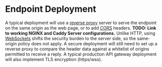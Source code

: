 # Endpoint Deployment

 A typical deployment will use a [reverse proxy](https://en.wikipedia.org/wiki/Reverse_proxy) server to serve the endpoint on the same origin as the web page, or to add [CORS](https://developer.mozilla.org/en-US/docs/Web/HTTP/CORS) headers.  **TODO: Link to working NGINX and Caddy Server configurations.** Unlike HTTP, using [WebSockets](https://en.wikipedia.org/wiki/Same-origin_policy#WebSockets) shifts the security burden to the server side, so the same-origin policy does not apply. A secure deployment will still need to set up a reverse proxy to compare the header data against a whitelist of origins permitted to receive a reply. A typical production API gateway deployment will also implement TLS encryption (https/wss).

